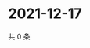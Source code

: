 # 2021-12-17

共 0 条

<!-- BEGIN WEIBO -->
<!-- 最后更新时间 Fri Dec 17 2021 04:09:49 GMT+0800 (China Standard Time) -->

<!-- END WEIBO -->

